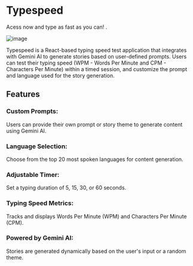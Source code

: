 # Typespeed

Acess now and type as fast as you can! [](https://typespeed.giovaniohira.com).

![image](https://github.com/user-attachments/assets/4c163e03-4fe8-4f59-9bb7-50cb4c9565a2)


Typespeed is a React-based typing speed test application that integrates with Gemini AI to generate stories based on user-defined prompts. Users can test their typing speed (WPM - Words Per Minute and CPM - Characters Per Minute) within a timed session, and customize the prompt and language used for the story generation.

## Features
### Custom Prompts: 
Users can provide their own prompt or story theme to generate content using Gemini AI.
### Language Selection: 
Choose from the top 20 most spoken languages for content generation.
### Adjustable Timer: 
Set a typing duration of 5, 15, 30, or 60 seconds.
### Typing Speed Metrics: 
Tracks and displays Words Per Minute (WPM) and Characters Per Minute (CPM).
### Powered by Gemini AI: 
Stories are generated dynamically based on the user's input or a random theme.
